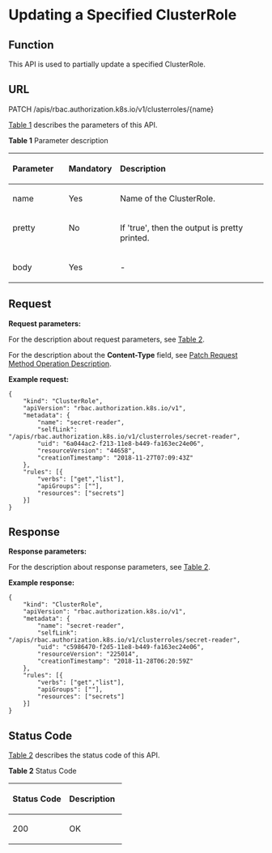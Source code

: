 # Updating a Specified ClusterRole<a name="cce_02_0287"></a>

## Function<a name="section672913236390"></a>

This API is used to partially update a specified ClusterRole.

## URL<a name="section6472741193912"></a>

PATCH /apis/rbac.authorization.k8s.io/v1/clusterroles/\{name\}

[Table 1](#d0e42906)  describes the parameters of this API.

**Table  1**  Parameter description

<a name="d0e42906"></a>
<table><thead align="left"><tr id="row10640301"><th class="cellrowborder" valign="top" width="22.220000000000002%" id="mcps1.2.4.1.1"><p id="p65652297517"><a name="p65652297517"></a><a name="p65652297517"></a>Parameter</p>
</th>
<th class="cellrowborder" valign="top" width="17.169999999999998%" id="mcps1.2.4.1.2"><p id="p165661629135114"><a name="p165661629135114"></a><a name="p165661629135114"></a>Mandatory</p>
</th>
<th class="cellrowborder" valign="top" width="60.61%" id="mcps1.2.4.1.3"><p id="p14567629115114"><a name="p14567629115114"></a><a name="p14567629115114"></a>Description</p>
</th>
</tr>
</thead>
<tbody><tr id="row19095777"><td class="cellrowborder" valign="top" width="22.220000000000002%" headers="mcps1.2.4.1.1 "><p id="p3254085"><a name="p3254085"></a><a name="p3254085"></a>name</p>
</td>
<td class="cellrowborder" valign="top" width="17.169999999999998%" headers="mcps1.2.4.1.2 "><p id="p62254326"><a name="p62254326"></a><a name="p62254326"></a>Yes</p>
</td>
<td class="cellrowborder" valign="top" width="60.61%" headers="mcps1.2.4.1.3 "><p id="p9435611"><a name="p9435611"></a><a name="p9435611"></a>Name of the ClusterRole.</p>
</td>
</tr>
<tr id="row17811636"><td class="cellrowborder" valign="top" width="22.220000000000002%" headers="mcps1.2.4.1.1 "><p id="p33456451"><a name="p33456451"></a><a name="p33456451"></a>pretty</p>
</td>
<td class="cellrowborder" valign="top" width="17.169999999999998%" headers="mcps1.2.4.1.2 "><p id="p25618043"><a name="p25618043"></a><a name="p25618043"></a>No</p>
</td>
<td class="cellrowborder" valign="top" width="60.61%" headers="mcps1.2.4.1.3 "><p id="p61795587"><a name="p61795587"></a><a name="p61795587"></a>If 'true', then the output is pretty printed.</p>
</td>
</tr>
<tr id="row26391471649"><td class="cellrowborder" valign="top" width="22.220000000000002%" headers="mcps1.2.4.1.1 "><p id="p14640471145"><a name="p14640471145"></a><a name="p14640471145"></a>body</p>
</td>
<td class="cellrowborder" valign="top" width="17.169999999999998%" headers="mcps1.2.4.1.2 "><p id="p064011716413"><a name="p064011716413"></a><a name="p064011716413"></a>Yes</p>
</td>
<td class="cellrowborder" valign="top" width="60.61%" headers="mcps1.2.4.1.3 "><p id="p46408710414"><a name="p46408710414"></a><a name="p46408710414"></a>-</p>
</td>
</tr>
</tbody>
</table>

## Request<a name="section1097017235815"></a>

**Request parameters:**

For the description about request parameters, see  [Table 2](creating-a-clusterrole.md#table1154814995615).

For the description about the  **Content-Type**  field, see  [Patch Request Method Operation Description](patch-request-method-operation-description.md).

**Example request:**

```
{
	"kind": "ClusterRole",
	"apiVersion": "rbac.authorization.k8s.io/v1",
	"metadata": {
		"name": "secret-reader",
		"selfLink": "/apis/rbac.authorization.k8s.io/v1/clusterroles/secret-reader",
		"uid": "6a044ac2-f213-11e8-b449-fa163ec24e06",
		"resourceVersion": "44658",
		"creationTimestamp": "2018-11-27T07:09:43Z"
	},
	"rules": [{
		"verbs": ["get","list"],
		"apiGroups": [""],
		"resources": ["secrets"]
	}]
}
```

## Response<a name="section13598181712916"></a>

**Response parameters:**

For the description about response parameters, see  [Table 2](creating-a-clusterrole.md#table1154814995615).

**Example response:**

```
{
	"kind": "ClusterRole",
	"apiVersion": "rbac.authorization.k8s.io/v1",
	"metadata": {
		"name": "secret-reader",
		"selfLink": "/apis/rbac.authorization.k8s.io/v1/clusterroles/secret-reader",
		"uid": "c5986470-f2d5-11e8-b449-fa163ec24e06",
		"resourceVersion": "225014",
		"creationTimestamp": "2018-11-28T06:20:59Z"
	},
	"rules": [{
		"verbs": ["get","list"],
		"apiGroups": [""],
		"resources": ["secrets"]
	}]
}
```

## Status Code<a name="section14947131610112"></a>

[Table 2](#d0e43055)  describes the status code of this API.

**Table  2**  Status Code

<a name="d0e43055"></a>
<table><thead align="left"><tr id="row20813512"><th class="cellrowborder" valign="top" width="50%" id="mcps1.2.3.1.1"><p id="p8172937"><a name="p8172937"></a><a name="p8172937"></a>Status Code</p>
</th>
<th class="cellrowborder" valign="top" width="50%" id="mcps1.2.3.1.2"><p id="p58028199"><a name="p58028199"></a><a name="p58028199"></a>Description</p>
</th>
</tr>
</thead>
<tbody><tr id="row2663689"><td class="cellrowborder" valign="top" width="50%" headers="mcps1.2.3.1.1 "><p id="p14432280"><a name="p14432280"></a><a name="p14432280"></a>200</p>
</td>
<td class="cellrowborder" valign="top" width="50%" headers="mcps1.2.3.1.2 "><p id="p13489144118012"><a name="p13489144118012"></a><a name="p13489144118012"></a>OK</p>
</td>
</tr>
</tbody>
</table>

